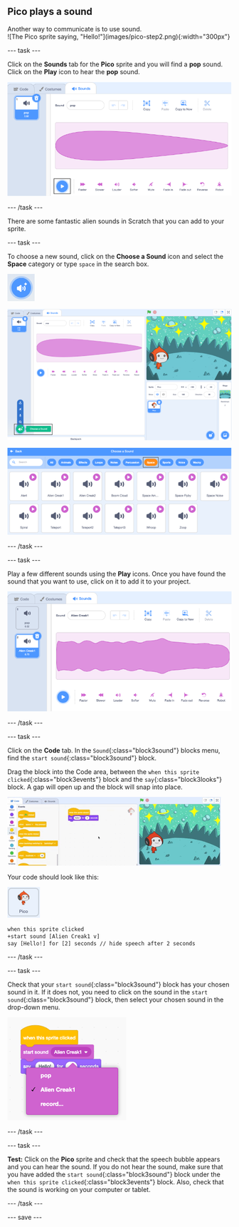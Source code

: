 ## Pico plays a sound

<div style="display: flex; flex-wrap: wrap">
<div style="flex-basis: 200px; flex-grow: 1; margin-right: 15px;">
Another way to communicate is to use sound.
</div>
<div>
![The Pico sprite saying, "Hello!"](images/pico-step2.png){:width="300px"}
</div>
</div>

--- task ---

Click on the **Sounds** tab for the **Pico** sprite and you will find a **pop** sound. Click on the **Play** icon to hear the **pop** sound.

![Playing the pop sound in the Sounds tab.](images/pico-sound-play.png)

--- /task ---

There are some fantastic alien sounds in Scratch that you can add to your sprite.

--- task ---

To choose a new sound, click on the **Choose a Sound** icon and select the **Space** category or type `space` in the search box.

![The 'Choose a Sound' icon.](images/sound-button.png)

![The Scratch editor with 'Choose a Sound' highlighted.](images/pico-choose-sound.png)

![The 'Space' category in the Sound Library.](images/pico-space-category.png)

--- /task ---

--- task ---

Play a few different sounds using the **Play** icons. Once you have found the sound that you want to use, click on it to add it to your project.

![An example sound (the Alien Creak1 sound) shown below the pop sound in the Sounds tab.](images/pico-inserted-sound.png)

--- /task ---

--- task ---

Click on the **Code** tab. In the `Sound`{:class="block3sound"} blocks menu, find the `start sound`{:class="block3sound"} block.

Drag the block into the Code area, between the `when this sprite clicked`{:class="block3events"} block and the `say`{:class="block3looks"} block. A gap will open up and the block will snap into place.

![The 'start sound' block being added between the two blocks.](images/pico-insert-block.gif)

Your code should look like this:

![The Pico sprite.](images/pico-sprite.png)

```blocks3
when this sprite clicked
+start sound [Alien Creak1 v]
say [Hello!] for [2] seconds // hide speech after 2 seconds
```

--- /task ---

--- task ---

Check that your `start sound`{:class="block3sound"} block has your chosen sound in it. If it does not, you need to click on the sound in the `start sound`{:class="block3sound"} block, then select your chosen sound in the drop-down menu.

![Clicking on the Alien Creak1 sound in the drop-down menu within the 'start sound' block.](images/pico-sound-menu.png)

--- /task ---

--- task ---

**Test:** Click on the **Pico** sprite and check that the speech bubble appears and you can hear the sound. If you do not hear the sound, make sure that you have added the `start sound`{:class="block3sound"} block under the `when this sprite clicked`{:class="block3events"} block. Also, check that the sound is working on your computer or tablet.

--- /task ---

--- save ---
